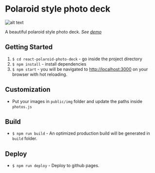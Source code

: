 # Polaroid style photo deck

![alt text](https://github.com/ikefakis/react-polaroid-photo-deck/raw/master/docs/repository-image.png "Polaroid style photo deck")

A beautiful polaroid style photo deck.
_See [demo](https://ikefakis.github.io/react-polaroid-photo-deck)_

## Getting Started

1. `$ cd react-polaroid-photo-deck` - go inside the project directory
2. `$ npm install` - install dependencies
3. `$ npm start` - you will be navigated to [http://localhost:3000](http://localhost:3000) on your browser with hot reloading.

## Customization

- Put your images in `public/img` folder and update the paths inside `photos.js`

## Build

- `$ npm run build` - An optimized production build will be generated in `build` folder.

## Deploy

- `$ npm run deploy` - Deploy to github pages.
